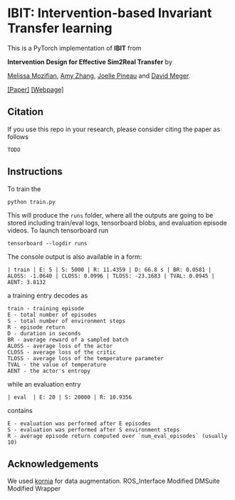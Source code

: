 # IBIT: Intervention-based Invariant Transfer learning

This is a PyTorch implementation of **IBIT** from

**Intervention Design for Effective Sim2Real Transfer** by

[Melissa Mozifian](https://melfm.github.io/about.html), [Amy Zhang](https://amyzhang.github.io/), [Joelle Pineau](https://mila.quebec/en/person/joelle-pineau/) and [David Meger](https://mila.quebec/en/person/david-meger/).

[[Paper]](TODO) [[Webpage]](https://sites.google.com/view/ibit)

## Citation
If you use this repo in your research, please consider citing the paper as follows
```
TODO
```

## Instructions
To train the 
```
python train.py 
```
This will produce the `runs` folder, where all the outputs are going to be stored including train/eval logs, tensorboard blobs, and evaluation episode videos. To launch tensorboard run
```
tensorboard --logdir runs
```

The console output is also available in a form:
```
| train | E: 5 | S: 5000 | R: 11.4359 | D: 66.8 s | BR: 0.0581 | ALOSS: -1.0640 | CLOSS: 0.0996 | TLOSS: -23.1683 | TVAL: 0.0945 | AENT: 3.8132
```
a training entry decodes as
```
train - training episode
E - total number of episodes 
S - total number of environment steps
R - episode return
D - duration in seconds
BR - average reward of a sampled batch
ALOSS - average loss of the actor
CLOSS - average loss of the critic
TLOSS - average loss of the temperature parameter
TVAL - the value of temperature
AENT - the actor's entropy
```
while an evaluation entry
```
| eval  | E: 20 | S: 20000 | R: 10.9356
```
contains 
```
E - evaluation was performed after E episodes
S - evaluation was performed after S environment steps
R - average episode return computed over `num_eval_episodes` (usually 10)
```

## Acknowledgements 
We used [kornia](https://github.com/kornia/kornia) for data augmentation.
ROS_Interface
Modified DMSuite
Modified Wrapper
